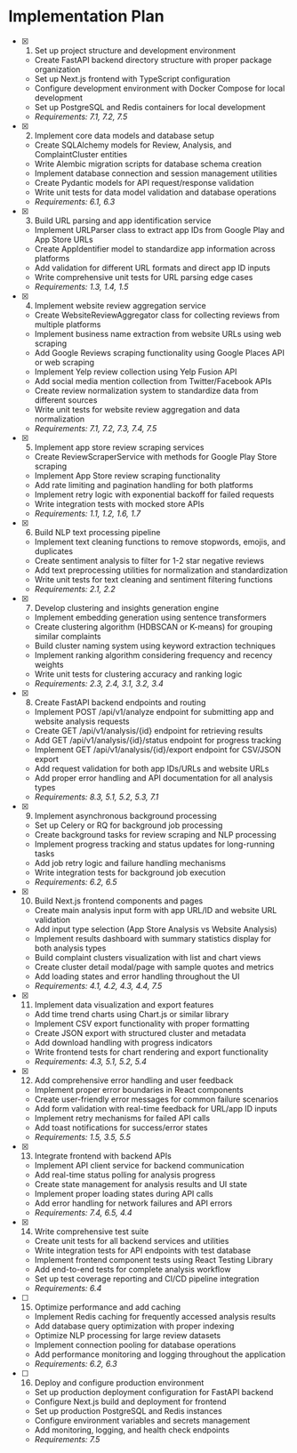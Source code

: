 # Implementation Plan

- [x] 1. Set up project structure and development environment
  - Create FastAPI backend directory structure with proper package organization
  - Set up Next.js frontend with TypeScript configuration
  - Configure development environment with Docker Compose for local development
  - Set up PostgreSQL and Redis containers for local development
  - _Requirements: 7.1, 7.2, 7.5_

- [x] 2. Implement core data models and database setup
  - Create SQLAlchemy models for Review, Analysis, and ComplaintCluster entities
  - Write Alembic migration scripts for database schema creation
  - Implement database connection and session management utilities
  - Create Pydantic models for API request/response validation
  - Write unit tests for data model validation and database operations
  - _Requirements: 6.1, 6.3_

- [x] 3. Build URL parsing and app identification service
  - Implement URLParser class to extract app IDs from Google Play and App Store URLs
  - Create AppIdentifier model to standardize app information across platforms
  - Add validation for different URL formats and direct app ID inputs
  - Write comprehensive unit tests for URL parsing edge cases
  - _Requirements: 1.3, 1.4, 1.5_

- [x] 4. Implement website review aggregation service
  - Create WebsiteReviewAggregator class for collecting reviews from multiple platforms
  - Implement business name extraction from website URLs using web scraping
  - Add Google Reviews scraping functionality using Google Places API or web scraping
  - Implement Yelp review collection using Yelp Fusion API
  - Add social media mention collection from Twitter/Facebook APIs
  - Create review normalization system to standardize data from different sources
  - Write unit tests for website review aggregation and data normalization
  - _Requirements: 7.1, 7.2, 7.3, 7.4, 7.5_

- [x] 5. Implement app store review scraping services
  - Create ReviewScraperService with methods for Google Play Store scraping
  - Implement App Store review scraping functionality
  - Add rate limiting and pagination handling for both platforms
  - Implement retry logic with exponential backoff for failed requests
  - Write integration tests with mocked store APIs
  - _Requirements: 1.1, 1.2, 1.6, 1.7_

- [x] 6. Build NLP text processing pipeline
  - Implement text cleaning functions to remove stopwords, emojis, and duplicates
  - Create sentiment analysis to filter for 1-2 star negative reviews
  - Add text preprocessing utilities for normalization and standardization
  - Write unit tests for text cleaning and sentiment filtering functions
  - _Requirements: 2.1, 2.2_

- [x] 7. Develop clustering and insights generation engine
  - Implement embedding generation using sentence transformers
  - Create clustering algorithm (HDBSCAN or K-means) for grouping similar complaints
  - Build cluster naming system using keyword extraction techniques
  - Implement ranking algorithm considering frequency and recency weights
  - Write unit tests for clustering accuracy and ranking logic
  - _Requirements: 2.3, 2.4, 3.1, 3.2, 3.4_

- [x] 8. Create FastAPI backend endpoints and routing
  - Implement POST /api/v1/analyze endpoint for submitting app and website analysis requests
  - Create GET /api/v1/analysis/{id} endpoint for retrieving results
  - Add GET /api/v1/analysis/{id}/status endpoint for progress tracking
  - Implement GET /api/v1/analysis/{id}/export endpoint for CSV/JSON export
  - Add request validation for both app IDs/URLs and website URLs
  - Add proper error handling and API documentation for all analysis types
  - _Requirements: 8.3, 5.1, 5.2, 5.3, 7.1_

- [x] 9. Implement asynchronous background processing
  - Set up Celery or RQ for background job processing
  - Create background tasks for review scraping and NLP processing
  - Implement progress tracking and status updates for long-running tasks
  - Add job retry logic and failure handling mechanisms
  - Write integration tests for background job execution
  - _Requirements: 6.2, 6.5_

- [x] 10. Build Next.js frontend components and pages
  - Create main analysis input form with app URL/ID and website URL validation
  - Add input type selection (App Store Analysis vs Website Analysis)
  - Implement results dashboard with summary statistics display for both analysis types
  - Build complaint clusters visualization with list and chart views
  - Create cluster detail modal/page with sample quotes and metrics
  - Add loading states and error handling throughout the UI
  - _Requirements: 4.1, 4.2, 4.3, 4.4, 7.5_

- [x] 11. Implement data visualization and export features
  - Add time trend charts using Chart.js or similar library
  - Implement CSV export functionality with proper formatting
  - Create JSON export with structured cluster and metadata
  - Add download handling with progress indicators
  - Write frontend tests for chart rendering and export functionality
  - _Requirements: 4.3, 5.1, 5.2, 5.4_

- [x] 12. Add comprehensive error handling and user feedback
  - Implement proper error boundaries in React components
  - Create user-friendly error messages for common failure scenarios
  - Add form validation with real-time feedback for URL/app ID inputs
  - Implement retry mechanisms for failed API calls
  - Add toast notifications for success/error states
  - _Requirements: 1.5, 3.5, 5.5_

- [x] 13. Integrate frontend with backend APIs
  - Implement API client service for backend communication
  - Add real-time status polling for analysis progress
  - Create state management for analysis results and UI state
  - Implement proper loading states during API calls
  - Add error handling for network failures and API errors
  - _Requirements: 7.4, 6.5, 4.4_

- [x] 14. Write comprehensive test suite
  - Create unit tests for all backend services and utilities
  - Write integration tests for API endpoints with test database
  - Implement frontend component tests using React Testing Library
  - Add end-to-end tests for complete analysis workflow
  - Set up test coverage reporting and CI/CD pipeline integration
  - _Requirements: 6.4_

- [ ] 15. Optimize performance and add caching
  - Implement Redis caching for frequently accessed analysis results
  - Add database query optimization with proper indexing
  - Optimize NLP processing for large review datasets
  - Implement connection pooling for database operations
  - Add performance monitoring and logging throughout the application
  - _Requirements: 6.2, 6.3_

- [ ] 16. Deploy and configure production environment
  - Set up production deployment configuration for FastAPI backend
  - Configure Next.js build and deployment for frontend
  - Set up production PostgreSQL and Redis instances
  - Configure environment variables and secrets management
  - Add monitoring, logging, and health check endpoints
  - _Requirements: 7.5_
